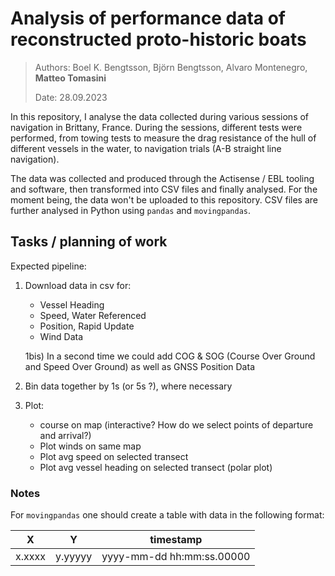 # Analysis of performance data of reconstructed proto-historic boats

> Authors: Boel K. Bengtsson, Björn Bengtsson, Alvaro Montenegro, **Matteo Tomasini**
>
> Date: 28.09.2023

In this repository, I analyse the data collected during various sessions of navigation in Brittany, France. During the sessions, different tests were performed, from towing tests to measure the drag resistance of the hull of different vessels in the water, to navigation trials (A-B straight line navigation).

The data was collected and produced through the Actisense / EBL tooling and software, then transformed into CSV files and finally analysed. For the moment being, the data won't be uploaded to this repository. CSV files are further analysed in Python using `pandas` and `movingpandas`.

## Tasks / planning of work

Expected pipeline:

1) Download data in csv for:

    - Vessel Heading
    - Speed, Water Referenced
    - Position, Rapid Update
    - Wind Data

    1bis) In a second time we could add COG & SOG (Course Over Ground and Speed Over Ground) as well as GNSS Position Data

2) Bin data together by 1s (or 5s ?), where necessary
3) Plot:

    - course on map (interactive? How do we select points of departure and arrival?)
    - Plot winds on same map
    - Plot avg speed on selected transect
    - Plot avg vessel heading on selected transect (polar plot)

### Notes

For `movingpandas` one should create a table with data in the following format:

| X | Y | timestamp |
|---|---|-----------|
| x.xxxx | y.yyyyy | yyyy-mm-dd hh:mm:ss.00000 |
